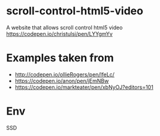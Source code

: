 # scroll-control-html5-video
A website that allows scroll control html5 video
 https://codepen.io/christulsi/pen/LYYgmYv


# Examples taken from 
* http://codepen.io/ollieRogers/pen/lfeLc/
* https://codepen.io/anon/pen/jEmNBw
* https://codepen.io/markteater/pen/xbNyOJ?editors=101

# Env
SSD
